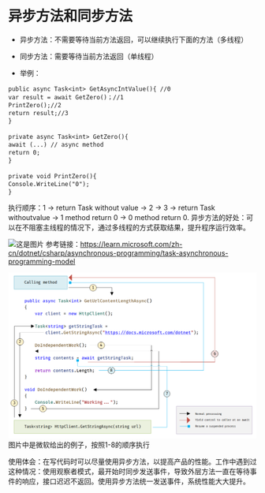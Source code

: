 # 异步方法和同步方法
 - 异步方法：不需要等待当前方法返回，可以继续执行下面的方法（多线程）
 - 同步方法：需要等待当前方法返回（单线程）

 - 举例：
  ```
public async Task<int> GetAsyncIntValue(){ //0
  var result = await GetZero()；//1
  PrintZero();//2
  return result;//3
}

private async Task<int> GetZero(){
  await (...) // async method
  return 0;
}

private void PrintZero(){
 Console.WriteLine("0");
}
  ```
执行顺序：1 -> return Task<int> without value -> 2 -> 3 -> return Task<int> withoutvalue -> 1 method return 0 -> 0 method return 0.
异步方法的好处：可以在不阻塞主线程的情况下，通过多线程的方式获取结果，提升程序运行效率。

![这是图片]([/assets/img/philly-magic-garden.jpg](https://github.com/sanyang176/archive/blob/main/C%23/Images/navigation-trace-async-program.png) "Magic Gardens")
参考链接：https://learn.microsoft.com/zh-cn/dotnet/csharp/asynchronous-programming/task-asynchronous-programming-model

<img src="https://github.com/sanyang176/archive/blob/main/C%23/Images/navigation-trace-async-program.png" alt="image-20241013140824725" style="zoom: 67%;" /> 
图片中是微软给出的例子，按照1-8的顺序执行

使用体会：在写代码时可以尽量使用异步方法，以提高产品的性能。工作中遇到过这种情况：使用观察者模式，最开始时同步发送事件，导致外层方法一直在等待事件的响应，接口迟迟不返回。使用异步方法统一发送事件，系统性能大大提升。
